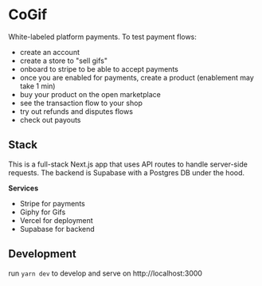 # CoGif

White-labeled platform payments. To test payment flows:
- create an account
- create a store to "sell gifs"
- onboard to stripe to be able to accept payments
- once you are enabled for payments, create a product (enablement may take 1 min)
- buy your product on the open marketplace
- see the transaction flow to your shop
- try out refunds and disputes flows
- check out payouts
## Stack
This is a full-stack Next.js app that uses API routes to handle server-side requests. The backend is Supabase with a Postgres DB under the hood.

**Services**
- Stripe for payments
- Giphy for Gifs
- Vercel for deployment
- Supabase for backend

## Development

run `yarn dev` to develop and serve on http://localhost:3000
